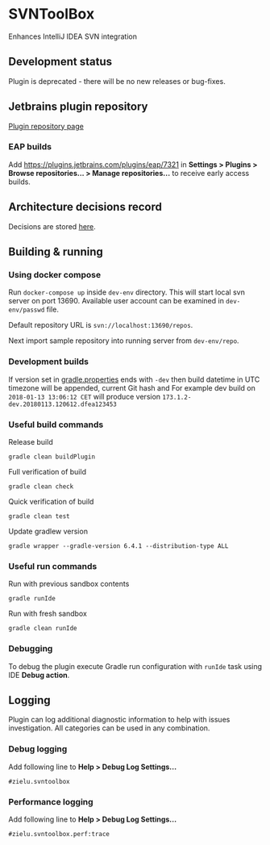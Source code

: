 SVNToolBox
==========

Enhances IntelliJ IDEA SVN integration

## Development status
Plugin is deprecated - there will be no new releases or bug-fixes.

## Jetbrains plugin repository
[Plugin repository page](https://plugins.jetbrains.com/plugin/7321-svntoolbox)

### EAP builds
Add https://plugins.jetbrains.com/plugins/eap/7321 in **Settings > Plugins > Browse repositories... > Manage
repositories...** to receive early access builds.

## Architecture decisions record
Decisions are stored [here](./SVNToolBox/doc/arch).

## Building & running

### Using docker compose
Run ```docker-compose up``` inside ```dev-env``` directory. This will start local svn server on port 13690.
Available user account can be examined in ```dev-env/passwd``` file.

Default repository URL is ```svn://localhost:13690/repos```.

Next import sample repository into running server from ```dev-env/repo```.

### Development builds
If version set in [gradle.properties](./SVNToolBox/gradle.properties) ends with `-dev` then build datetime in UTC
timezone will be appended, current Git hash and
For example dev build on `2018-01-13 13:06:12 CET` will produce version `173.1.2-dev.20180113.120612.dfea123453`

### Useful build commands
Release build
```
gradle clean buildPlugin
```
Full verification of build
```
gradle clean check
```
Quick verification of build
```
gradle clean test
```
Update gradlew version
```
gradle wrapper --gradle-version 6.4.1 --distribution-type ALL
```

### Useful run commands
Run with previous sandbox contents
```
gradle runIde
```
Run with fresh sandbox
```
gradle clean runIde
```

### Debugging
To debug the plugin execute Gradle run configuration with `runIde` task using IDE **Debug action**.

## Logging
Plugin can log additional diagnostic information to help with issues investigation. All categories can be used in any combination.

### Debug logging
Add following line to **Help > Debug Log Settings...**
```
#zielu.svntoolbox
```

### Performance logging
Add following line to **Help > Debug Log Settings...**
```
#zielu.svntoolbox.perf:trace
```
